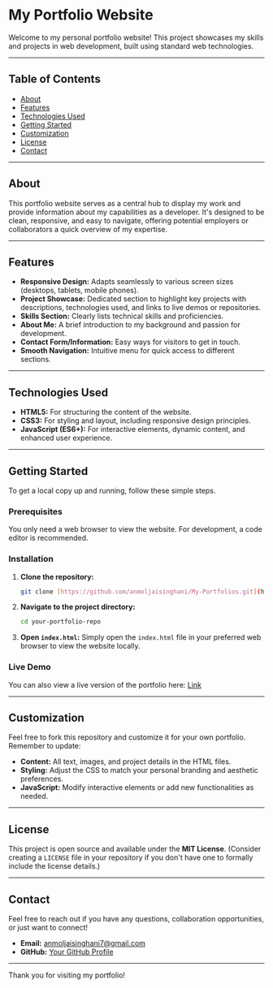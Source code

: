 # My Portfolio Website

Welcome to my personal portfolio website! This project showcases my skills and projects in web development, built using standard web technologies.

---

## Table of Contents

* [About](#about)
* [Features](#features)
* [Technologies Used](#technologies-used)
* [Getting Started](#getting-started)
* [Customization](#customization)
* [License](#license)
* [Contact](#contact)

---

## About

This portfolio website serves as a central hub to display my work and provide information about my capabilities as a developer. It's designed to be clean, responsive, and easy to navigate, offering potential employers or collaborators a quick overview of my expertise.

---

## Features

* **Responsive Design:** Adapts seamlessly to various screen sizes (desktops, tablets, mobile phones).
* **Project Showcase:** Dedicated section to highlight key projects with descriptions, technologies used, and links to live demos or repositories.
* **Skills Section:** Clearly lists technical skills and proficiencies.
* **About Me:** A brief introduction to my background and passion for development.
* **Contact Form/Information:** Easy ways for visitors to get in touch.
* **Smooth Navigation:** Intuitive menu for quick access to different sections.

---

## Technologies Used

* **HTML5:** For structuring the content of the website.
* **CSS3:** For styling and layout, including responsive design principles.
* **JavaScript (ES6+):** For interactive elements, dynamic content, and enhanced user experience.

---

## Getting Started

To get a local copy up and running, follow these simple steps.

### Prerequisites

You only need a web browser to view the website. For development, a code editor is recommended.

### Installation

1.  **Clone the repository:**
    ```bash
    git clone [https://github.com/anmoljaisinghani/My-Portfolios.git](https://github.com/anmoljaisinghani/My-Portfolios.git)
    ```
2.  **Navigate to the project directory:**
    ```bash
    cd your-portfolio-repo
    ```

3.  **Open `index.html`:**
    Simply open the `index.html` file in your preferred web browser to view the website locally.

### Live Demo

You can also view a live version of the portfolio here: [Link ](https://anmol-pf.netlify.app)

---

## Customization

Feel free to fork this repository and customize it for your own portfolio. Remember to update:

* **Content:** All text, images, and project details in the HTML files.
* **Styling:** Adjust the CSS to match your personal branding and aesthetic preferences.
* **JavaScript:** Modify interactive elements or add new functionalities as needed.

---

## License

This project is open source and available under the **MIT License**. (Consider creating a `LICENSE` file in your repository if you don't have one to formally include the license details.)

---

## Contact

Feel free to reach out if you have any questions, collaboration opportunities, or just want to connect!

* **Email:** anmoljaisinghani7@gmail.com
* **GitHub:** [Your GitHub Profile](https://github.com/anmoljaisinghani)

---

Thank you for visiting my portfolio!

